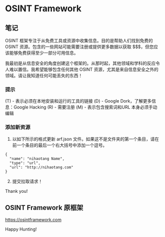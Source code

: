 # OSINT Framework 

## 笔记
OSINT 框架专注于从免费工具或资源中收集信息。目的是帮助人们找到免费的 OSINT 资源。包含的一些网站可能需要注册或提供更多数据以获取 $$$，但您应该能够免费获得至少一部分可用信息。

我最初是从信息安全的角度创建这个框架的。从那时起，其他领域和学科的反应令人难以置信。我希望能够包含任何其他 OSINT 资源，尤其是来自信息安全之外的领域。请让我知道任何可能丢失的东西！

### 提示
(T) - 表示必须在本地安装和运行的工具的链接
(D) - Google Dork，了解更多信息：Google Hacking
(R) - 需要注册
(M) - 表示包含搜索词和URL 本身必须手动编辑

### 添加新资源
<ol start="1">
  <li>以如下所示的格式更新 arf.json 文件。如果这不是文件夹的第一个条目，请在前一个条目的最后一个右大括号中添加一个逗号。</li>
</ol>

```
{
  "name": "nihaotang Name",
  "type": "url",
  "url": "http://nihaotang.com"
}
```

<ol start="2">
  <li>提交拉取请求！</li>
</ol>

Thank you!

## OSINT Framework 原框架

https://osintframework.com

Happy Hunting!
